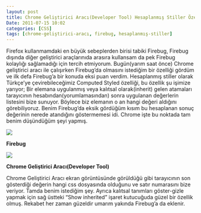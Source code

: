 ```yaml
---
layout: post
title: Chrome Geliştirici Aracı(Developer Tool) Hesaplanmış Stiller Özelliği
Date: 2011-07-15 10:02
categories: [CSS]
tags: [chrome-geliştirici-aracı, firebug, hesaplanmış-stiller]
---
```


Firefox kullanmamdaki en büyük sebeplerden birisi tabiki Firebug,
Firebug dışında diğer geliştirici araçlarınıda arasıra kullansam da pek
Firebug kolaylığı sağlamadığı için tercih etmiyorum. Bugün(yarım saat
önce) Chrome geliştirici aracı ile çalışırken Firebug’da olmasını
istediğim bir özelliği gördüm ve ilk defa Firebug’a bir konuda eksi puan
verdim. Hesaplanmış stiller olarak Türkçe’ye çevirebileceğimiz Computed
Styled özelliği, bu özellik şu işimize yarıyor; Bir elemana uygulanmış
veya kalıtsal olarak(inherit) gelen atamaları tarayıcının
hesabından(yorumlamasından) sonra uygulanan değerlerin listesini bize
sunuyor. Böylece biz elemanın o an hangi değeri aldığını görebiliyoruz.
Benim Firebug’da eksik gördüğüm kısım bu hesaplanan sonuç değerinin
nerede atandığını göstermemesi idi. Chrome işte bu noktada tam benim
düşündüğüm şeyi yapmış.

![][100]

**Firebug**

![][1]

**Chrome Geliştirici Aracı(Developer Tool)**

Chrome Geliştirici Aracı ekran görüntüsünde görüldüğü gibi tarayıcının son gösterdiği değerin hangi css dosyasında
olduğunu ve satır numarasını bize veriyor. Tamda benim istediğim şey.
Ayrıca kalıtsal tanımları göster-gizle yapmak için sağ üstteki “Show
inherited” işaret kutucuğuda güzel bir özellik olmuş. Rekabet her zaman
güzeldir umarım yakında Firebug’a da eklenir.

  [100]: /images/firebug_hes_stil.gif
  [1]: /images/chrome_hep_stil.gif

